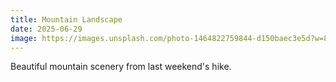 ```yaml
---
title: Mountain Landscape
date: 2025-06-29
image: https://images.unsplash.com/photo-1464822759844-d150baec3e5d?w=800&h=600&fit=crop
---
```


Beautiful mountain scenery from last weekend's hike.
